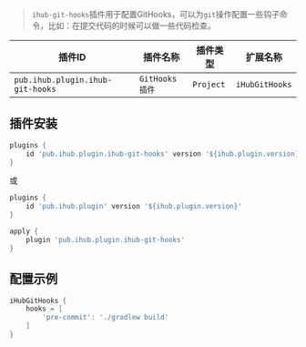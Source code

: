 > `ihub-git-hooks`插件用于配置GitHooks，可以为`git`操作配置一些钩子命令，比如：在提交代码的时候可以做一些代码检查。

| 插件ID | 插件名称 | 插件类型 | 扩展名称 |
|-------|---------|--------|---------|
| `pub.ihub.plugin.ihub-git-hooks` | `GitHooks插件` | `Project` | `iHubGitHooks` |

## 插件安装

```groovy
plugins {
    id 'pub.ihub.plugin.ihub-git-hooks' version '${ihub.plugin.version}'
}
```

或

```groovy
plugins {
    id 'pub.ihub.plugin' version '${ihub.plugin.version}'
}

apply {
    plugin 'pub.ihub.plugin.ihub-git-hooks'
}
```

## 配置示例

```groovy
iHubGitHooks {
    hooks = [
        'pre-commit': './gradlew build'
    ]
}
```